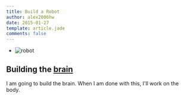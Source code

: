 ```yaml
---
title: Build a Robot
author: alex2006hw
date: 2015-01-27
template: article.jade
comments: false
---
```


- ![robot](/images/robot-gur.jpg)

## Building the [brain](/articles/projects/buildrobot/brain)
I am going to build the brain.  When I am done with this, I'll work on the body.

